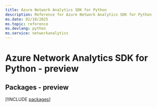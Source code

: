 ```yaml
---
title: Azure Network Analytics SDK for Python
description: Reference for Azure Network Analytics SDK for Python
ms.date: 02/18/2025
ms.topic: reference
ms.devlang: python
ms.service: networkanalytics
---
```

# Azure Network Analytics SDK for Python - preview
## Packages - preview
[!INCLUDE [packages](network-analytics-index.md)]